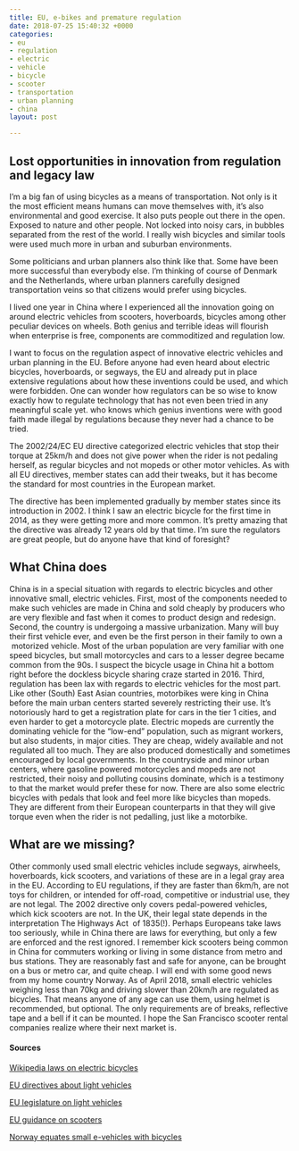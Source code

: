```yaml
---
title: EU, e-bikes and premature regulation
date: 2018-07-25 15:40:32 +0000
categories:
- eu
- regulation
- electric
- vehicle
- bicycle
- scooter
- transportation
- urban planning
- china
layout: post

---
```

## Lost opportunities in innovation from regulation and legacy law

I’m a big fan of using bicycles as a means of transportation. Not only is it the most efficient means humans can move themselves with, it’s also environmental and good exercise. It also puts people out there in the open. Exposed to nature and other people. Not locked into noisy cars, in bubbles separated from the rest of the world. I really wish bicycles and similar tools were used much more in urban and suburban environments. 

Some politicians and urban planners also think like that. Some have been more successful than everybody else. I’m thinking of course of Denmark and the Netherlands, where urban planners carefully designed transportation veins so that citizens would prefer using bicycles. 

I lived one year in China where I experienced all the innovation going on around electric vehicles from scooters, hoverboards, bicycles among other peculiar devices on wheels. Both genius and terrible ideas will flourish when enterprise is free, components are commoditized and regulation low. 

I want to focus on the regulation aspect of innovative electric vehicles and urban planning in the EU. Before anyone had even heard about electric bicycles, hoverboards, or segways, the EU and already put in place extensive regulations about how these inventions could be used, and which were forbidden. One can wonder how regulators can be so wise to know exactly how to regulate technology that has not even been tried in any meaningful scale yet. who knows which genius inventions were with good faith made illegal by regulations because they never had a chance to be tried. 

The 2002/24/EC EU directive categorized electric vehicles that stop their torque at 25km/h and does not give power when the rider is not pedaling herself, as regular bicycles and not mopeds or other motor vehicles. As with all EU directives, member states can add their tweaks, but it has become the standard for most countries in the European market. 

The directive has been implemented gradually by member states since its introduction in 2002. I think I saw an electric bicycle for the first time in 2014, as they were getting more and more common. It’s pretty amazing that the directive was already 12 years old by that time. I’m sure the regulators are great people, but do anyone have that kind of foresight?

## What China does
China is in a special situation with regards to electric bicycles and other innovative small, electric vehicles. First, most of the components needed to make such vehicles are made in China and sold cheaply by producers who are very flexible and fast when it comes to product design and redesign. Second, the country is undergoing a massive urbanization. Many will buy their first vehicle ever, and even be the first person in their family to own a  motorized vehicle. Most of the urban population are very familiar with one speed bicycles, but small motorcycles and cars to a lesser degree became common from the 90s. I suspect the bicycle usage in China hit a bottom right before the dockless bicycle sharing craze started in 2016. Third, regulation has been lax with regards to electric vehicles for the most part. Like other (South) East Asian countries, motorbikes were king in China before the main urban centers started severely restricting their use. It’s notoriously hard to get a registration plate for cars in the tier 1 cities, and even harder to get a motorcycle plate. Electric mopeds are currently the dominating vehicle for the “low-end” population, such as migrant workers, but also students, in major cities. They are cheap, widely available and not regulated all too much. They are also produced domestically and sometimes encouraged by local governments. In the countryside and minor urban centers, where gasoline powered motorcycles and mopeds are not restricted, their noisy and polluting cousins dominate, which is a testimony to that the market would prefer these for now. There are also some electric bicycles with pedals that look and feel more like bicycles than mopeds. They are different from their European counterparts in that they will give torque even when the rider is not pedalling, just like a motorbike.

## What are we missing?
Other commonly used small electric vehicles include segways, airwheels, hoverboards, kick scooters, and variations of these are in a legal gray area in the EU. According to EU regulations, if they are faster than 6km/h, are not toys for children, or intended for off-road, competitive or industrial use, they are not legal. The 2002 directive only covers pedal-powered vehicles, which kick scooters are not. In the UK, their legal state depends in the interpretation The Highways Act  of 1835(!). Perhaps Europeans take laws too seriously, while in China there are laws for everything, but only a few are enforced and the rest ignored. I remember kick scooters being common in China for commuters working or living in some distance from metro and bus stations. They are reasonably fast and safe for anyone, can be brought on a bus or metro car, and quite cheap. I will end with some good news from my home country Norway. As of April 2018, small electric vehicles weighing less than 70kg and driving slower than 20km/h are regulated as bicycles. That means anyone of any age can use them, using helmet is recommended, but optional. The only requirements are of breaks, reflective tape and a bell if it can be mounted. I hope the San Francisco scooter rental companies realize where their next market is. 

#### Sources

[Wikipedia laws on electric bicycles](https://en.wikipedia.org/wiki/Electric_bicycle_laws)

[EU directives about light vehicles](https://ec.europa.eu/growth/sectors/automotive/legislation/motorbikes-trikes-quads_en)

[EU legislature on light vehicles](https://ec.europa.eu/energy/intelligent/projects/sites/iee-projects/files/projects/documents/presto_fact_sheet_legislation_en.pdf)

[EU guidance on scooters](https://ec.europa.eu/docsroom/documents/18992/attachments/1/translations/en/renditions/native)

[Norway equates small e-vehicles with bicycles](https://www.regjeringen.no/no/aktuelt/sma-elektriske-kjoretoy-blir-likestilt-med-sykkel/id2596831/)